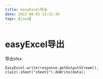 ```yaml
---
title: easyExcel导出
date: 2022-08-01 13:51:39
tags: [java]
---
```


# easyExcel导出


导出xlsx:
```
EasyExcel.write(response.getOutputStream(), clazz).sheet("sheet1").doWrite(data);
```
